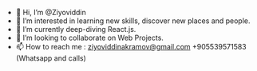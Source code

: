 - 👋 Hi, I’m @Ziyoviddin
- 👀 I’m interested in learning new skills, discover new places and people.  
- 🌱 I’m currently deep-diving React.js.
- 💞️ I’m looking to collaborate on Web Projects. 
- 📫 How to reach me : ziyoviddinakramov@gmail.com  +905539571583 (Whatsapp and calls)

<!---
Ziyoviddin/Ziyoviddin is a ✨ special ✨ repository because its `README.md` (this file) appears on your GitHub profile.
You can click the Preview link to take a look at your changes.
--->
